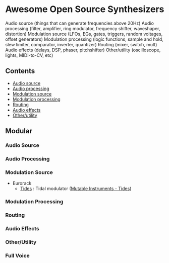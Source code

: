 # Awesome Open Source Synthesizers

Audio source (things that can generate frequencies above 20Hz) 
Audio processing (filter, amplifier, ring modulator, frequency shifter, waveshaper, distortion) 
Modulation source (LFOs, EGs, gates, triggers, random voltages, offset generators) 
Modulation processing (logic functions, sample and hold, slew limiter, comparator, inverter, quantizer) 
Routing (mixer, switch, mult) 
Audio effects (delays, DSP, phaser, pitchshifter) 
Other/utility (oscilloscope, lights, MIDI-to-CV, etc)

## Contents

- [Audio source](#audio-source)
- [Audio processing](#audio-processing)
- [Modulation source](#modulation-source)
- [Modulation processing](#modulation-processing)
- [Routing](#routing)
- [Audio effects](#audio-effects)
- [Other/utility](#otherutility)


## Modular

### Audio Source

### Audio Processing

### Modulation Source
- Eurorack
  - [Tides](https://github.com/pichenettes/eurorack/tree/master/tides) : Tidal modulator ([Mutable Instruments - Tides](https://mutable-instruments.net/modules/tides/))

### Modulation Processing

### Routing

### Audio Effects

### Other/Utility

### Full Voice

